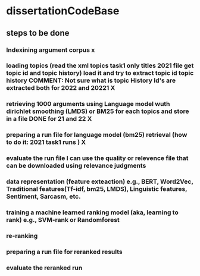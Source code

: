 # dissertationCodeBase
## steps to be done

### Indexining argument corpus x

### loading topics (read the xml topics task1 only titles 2021 file get topic id and topic history) load it and try to extract topic id topic history COMMENT: Not sure what is topic History Id's are extracted both for 2022 and 20221 X

### retrieving 1000 arguments using Language model wuth dirichlet smoothing (LMDS) or BM25 for each topics and store in a file DONE for 21 and 22 X

### preparing a run file for language model (bm25) retrieval (how to do it: 2021 task1 runs ) X

### evaluate the run file I can use the quality or relevence file that can be downloaded using relevance judgments 

### data representation (feature exteaction) e.g., BERT, Word2Vec, Traditional features(Tf-idf, bm25, LMDS), Linguistic features, Sentiment, Sarcasm, etc.

### training a machine learned ranking model (aka, learning to rank) e.g., SVM-rank or Randomforest

### re-ranking 

### preparing a run file for reranked results

### evaluate the reranked run